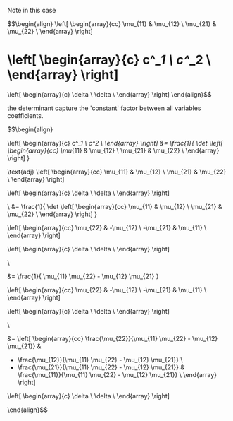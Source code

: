 Note in this case

$$\begin{align}
\left[ \begin{array}{cc}
\mu_{11} & \mu_{12} \\
\mu_{21} & \mu_{22} \\
\end{array} \right]

\left[ \begin{array}{c}
c^*_1 \\
c^*_2 \\
\end{array} \right]
=
\left[ \begin{array}{c}
\delta \\
\delta \\
\end{array} \right]
\end{align}$$

the determinant capture the 'constant' factor between all variables coefficients. 

$$\begin{align}

\left[ \begin{array}{c}
c^*_1 \\
c^*_2 \\
\end{array} \right]
&=
\frac{1}{
	\det
	\left[ \begin{array}{cc}
	\mu_{11} & \mu_{12} \\
	\mu_{21} & \mu_{22} \\
	\end{array} \right]
}

\text{adj}
\left[ \begin{array}{cc}
\mu_{11} & \mu_{12} \\
\mu_{21} & \mu_{22} \\
\end{array} \right]

\left[ \begin{array}{c}
\delta \\
\delta \\
\end{array} \right]

\\
&=
\frac{1}{
	\det
	\left[ \begin{array}{cc}
	\mu_{11} & \mu_{12} \\
	\mu_{21} & \mu_{22} \\
	\end{array} \right]
}

\left[ \begin{array}{cc}
\mu_{22} & -\mu_{12} \\
-\mu_{21} & \mu_{11} \\
\end{array} \right]

\left[ \begin{array}{c}
\delta \\
\delta \\
\end{array} \right]

\\

&=
\frac{1}{
	\mu_{11} \mu_{22} - \mu_{12} \mu_{21}
}

\left[ \begin{array}{cc}
\mu_{22} & -\mu_{12} \\
-\mu_{21} & \mu_{11} \\
\end{array} \right]

\left[ \begin{array}{c}
\delta \\
\delta \\
\end{array} \right]

\\

&=
\left[ \begin{array}{cc}
\frac{\mu_{22}}{\mu_{11} \mu_{22} - \mu_{12} \mu_{21}} & 
- \frac{\mu_{12}}{\mu_{11} \mu_{22} - \mu_{12} \mu_{21}} 
\\
- \frac{\mu_{21}}{\mu_{11} \mu_{22} - \mu_{12} \mu_{21}} & 
\frac{\mu_{11}}{\mu_{11} \mu_{22} - \mu_{12} \mu_{21}} 
\\
\end{array} \right]

\left[ \begin{array}{c}
\delta \\
\delta \\
\end{array} \right]

\end{align}$$
